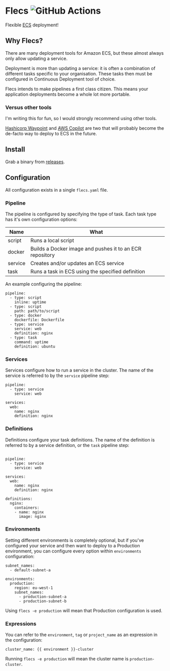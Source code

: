 # Flecs ![GitHub Actions](https://github.com/surminus/flecs/workflows/CI/badge.svg)

Flexible [ECS](https://aws.amazon.com/ecs/) deployment!

## Why Flecs?

There are many deployment tools for Amazon ECS, but these almost always only
allow updating a service.

Deployment is more than updating a service: it is often a combination of
different tasks specific to your organisation. These tasks then must be
configured in Continuous Deployment tool of choice.

Flecs intends to make pipelines a first class citizen. This means your
application deployments become a whole lot more portable.

### Versus other tools

I'm writing this for fun, so I would strongly recommend using other tools.

[Hashicorp Waypoint](https://github.com/hashicorp/waypoint) and [AWS
Copilot](https://aws.amazon.com/containers/copilot/) are two that will probably
become the de-facto way to deploy to ECS in the future.

## Install

Grab a binary from [releases](https://github.com/surminus/flecs/releases).

## Configuration

All configuration exists in a single `flecs.yaml` file.

### Pipeline

The pipeline is configured by specifying the type of task. Each task
type has it's own configuration options:

| Name | What |
|------|------|
| script | Runs a local script |
| docker | Builds a Docker image and pushes it to an ECR repository |
| service | Creates and/or updates an ECS service |
| task | Runs a task in ECS using the specified definition |

An example configuring the pipeline:

```
pipeline:
  - type: script
    inline: uptime
  - type: script
    path: path/to/script
  - type: docker
    dockerfile: Dockerfile
  - type: service
    service: web
    definition: nginx
  - type: task
    command: uptime
    definition: ubuntu
```

### Services

Services configure how to run a service in the cluster. The name of the service
is referred to by the `service` pipeline step:

```
pipeline:
  - type: service
    service: web

services:
  web:
    name: nginx
    definition: nginx
```

### Definitions

Definitions configure your task definitions. The name of the definition is
referred to by a service definition, or the `task` pipeline step:

```

pipeline:
  - type: service
    service: web

services:
  web:
    name: nginx
    definition: nginx

definitions:
  nginx:
    containers:
    - name: nginx
      image: nginx
```

### Environments

Setting different environments is completely optional, but if you've
configured your service and then want to deploy to a Production environment,
you can configure every option within `environments` configuration:

```
subnet_names:
  - default-subnet-a

environments:
  production:
    region: eu-west-1
    subnet_names:
      - production-subnet-a
      - production-subnet-b
```

Using `flecs -e production` will mean that Production configuration is used.

### Expressions

You can refer to the `environment`, `tag` or `project_name` as an expression
in the configuration:

```
cluster_name: {{ environment }}-cluster
```

Running `flecs -e production` will mean the cluster name is
`production-cluster`.
